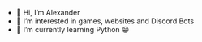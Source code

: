 - 👋 Hi, I’m Alexander
- 👀 I’m interested in games, websites and Discord Bots
- 🌱 I’m currently learning Python 😁
<!--- - 💞️ I’m looking to collaborate on ...
- 📫 How to reach me ...---!>

<!---
OlsonBolson-net/OlsonBolson-net is a ✨ special ✨ repository because its `README.md` (this file) appears on your GitHub profile.
You can click the Preview link to take a look at your changes.
--->
